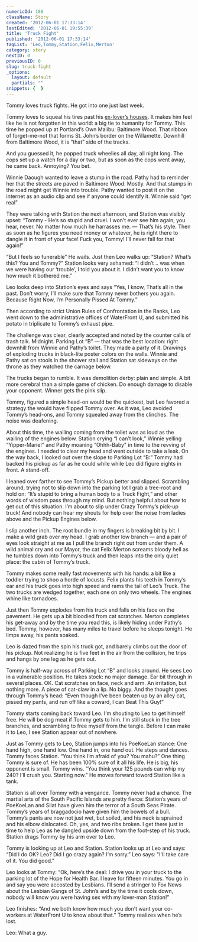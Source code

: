 ```yaml
---
numericId: 188
className: Story
created: '2012-06-01 17:33:14'
lastEdited: '2012-06-01 19:55:39'
title: 'Truck Fight'
published: '2012-06-01 17:33:14'
tagList: 'Leo,Tommy,Station,Felix,Merton'
category: story
nextID: 0
previousID: 0
slug: truck-fight
_options:
  layout: default
  partials: ""
snippets: {  }
---
```

Tommy loves truck fights. He got into one just last week.

Tommy loves to squeal his tires past his [ex-lover’s houses][0]. It makes him feel like he is not forgotten in this world: a big tie to humanity for Tommy. This time he popped up at Portland’s Own Malibu: Baltimore Wood. That ribbon of forget-me-not that forms St. John’s border on the Willamette. Downhill from Baltimore Wood, it is “that” side of the tracks.

And you guessed it, he popped truck wheelies all day, all night long. The cops set up a watch for a day or two, but as soon as the cops went away, he came back. Annoying? You bet.

Winnie Daough wanted to leave a stump in the road. Pathy had to reminder her that the streets are paved in Baltimore Wood. Mostly. And that stumps in the road might get Winnie into trouble. Pathy wanted to post it on the internet as an audio clip and see if anyone could identify it. Winnie said “get real”

They were talking with Station the next afternoon, and Station was visibly upset: “Tommy - He’s so stupid and cruel. I won’t ever see him again, you hear, never. No matter how much he harrasses me. — That’s his style. Then as soon as he figures you need money or whatever, he is right there to dangle it in front of your face! Fuck you, Tommy! I’ll never fall for that again!”

“But I feels so funerable” He wails. Just then Leo walks up: “Station? What’s this? You and Tommy?” Station looks very ashamed: “I didn’t .. was when we were having our ‘trouble’, I told you about it. I didn’t want you to know how much it bothered me.”

Leo looks deep into Station’s eyes and says “Yes, I know, That’s all in the past. Don’t worry, I’ll make sure that Tommy never bothers you again. Because Right Now, I’m Personally Pissed At Tommy.”

Then according to strict Union Rules of Confrontation in the Ranks, Leo went down to the administrative offices of WaterFront U, and submitted his potato in triplicate to Tommy’s exhaust pipe.

The challenge was clear, clearly accepted and noted by the counter calls of trash talk. Midnight. Parking Lot “B” — that was the best location: right downhill from Winnie and Pathy’s toilet. They made a party of it. Drawings of exploding trucks in black-lite poster colors on the walls. Winnie and Pathy sat on stools in the shower stall and Station sat sideways on the throne as they watched the carnage below.

The trucks began to rumble. It was demolition derby: plain and simple. A bit more cerebral than a simple game of chicken. Do enough damage to disable your opponent. Winner gets the pink slip.

Tommy, figured a simple head-on would be the quickest, but Leo favored a strategy the would have flipped Tommy over. As it was, Leo avoided Tommy’s head-ons, and Tommy squealed away from the clinches. The noise was deafening.

About this time, the wailing coming from the toilet was as loud as the wailing of the engines below. Station crying “I can’t look,” Winnie yelling “Yipper-Marie!” and Pathy moaning “Ohhh-Baby" in time to the revving of the engines. I needed to clear my head and went outside to take a leak. On the way back, I looked out over the slope to Parking Lot “B:” Tommy had backed his pickup as far as he could while while Leo did figure eights in front. A stand-off.

I leaned over farther to see Tommy’s Pickup better and slipped. Scrambling around, trying not to slip down into the parking lot I grab a tree-root and hold on: “It’s stupid to bring a human body to a Truck Fight,” and other words of wisdom pass through my mind. But nothing helpful about how to get out of this situation. I’m about to slip under Crazy Tommy’s pick-up truck! And nobody can hear my shouts for help over the noise from ladies above and the Pickup Engines below.

I slip another inch. The root bundle in my fingers is breaking bit by bit. I make a wild grab over my head. I grab another low branch — and a pair of eyes look straight at me as I pull the branch right out from under them. A wild animal cry and our Mayor, the cat Felix Merton screams bloody hell as he tumbles down into Tommy’s truck and then leaps into the only quiet place: the cabin of Tommy’s truck.

Tommy makes some really fast movements with his hands: a bit like a toddler trying to shoo a horde of locusts. Felix plants his teeth in Tommy’s ear and his truck goes into high speed and rams the tail of Leo’s Truck. The two trucks are wedged together, each one on only two wheels. The engines whine like tornadoes.

Just then Tommy explodes from his truck and falls on his face on the pavement. He gets up a bit bloodied from cat scratches. Merton completes his get-away and by the time you read this, is likely hiding under Pathy’s bed. Tommy, however, has many miles to travel before he sleeps tonight. He limps away, his pants soaked.

Leo is dazed from the spin his truck got, and barely climbs out the door of his pickup. Not realizing he is five feet in the air from the collision, he trips and hangs by one leg as he gets out.

Tommy is half-way across of Parking Lot “B” and looks around. He sees Leo in a vulnerable position. He takes stock: no major damage. Ear bit through in several places. OK. Cat scratches on face, neck and arm. An irritation, but nothing more. A piece of cat-claw in a lip. No biggy. And the thought goes through Tommy’s head: “Even though I’ve been beaten up by an alley cat, pissed my pants, and run off like a coward, I can Beat This Guy!”

Tommy starts coming back toward Leo. I’m shouting to Leo to get himself free. He will be dog meat if Tommy gets to him. I’m still stuck in the tree branches, and scrambling to free myself from the tangle. Before I can make it to Leo, I see Station appear out of nowhere.

Just as Tommy gets to Leo, Station jumps into his PoeKoeLan stance: One hand high, one hand low. One hand in, one hand out. He steps and dances. Tommy faces Station. “You think I’m afraid of you? You mahu?” One thing Tommy is sure of. He has been 100% sure of it all his life. He is big, his opponent is small. Tommy wins. “You think your 125 pounds can whip my 240? I’ll crush you. Starting now.” He moves forward toword Station like a tank.

Station is all over Tommy with a vengance. Tommy never had a chance. The martial arts of the South Pacific Islands are pretty fierce: Station’s years of PoeKoeLan and Silat have given him the terror of a South Seas Pirate. Tommy’s years of braggadocio have given him the bowels of a bull. Tommy’s pants are now not just wet, but soiled, and his neck is sprained and his elbow dislocated. Oh, yes, and two ribs broken. I get there just in time to help Leo as he dangled upside down from the foot-step of his truck. Station drags Tommy by his arm over to Leo.

Tommy is looking up at Leo and Station. Station looks up at Leo and says: “Did I do OK? Leo? Did I go crazy again? I’m sorry.” Leo says: "I'll take care of it. You did good."

Leo looks at Tommy: “Ok, here’s the deal: I drive you in your truck to the parking lot of the Hope for Health Bar. I leave for fifteen minutes. You go in and say you were accosted by Lesbians. I’ll send a stringer to Fox News about the Lesbian Gangs of St. John’s and by the time it cools down, nobody will know you were having sex with my lover-man Station!”

Leo finishes: “And we both know how much you don't want your co-workers at WaterFront U to know about that." Tommy realizes when he’s lost.

Leo: What a guy.

[0]: http://stjohnsjim.com/story/show/187/Dateline:%20St.%20John's!%20Breaking%20News!#squeal
